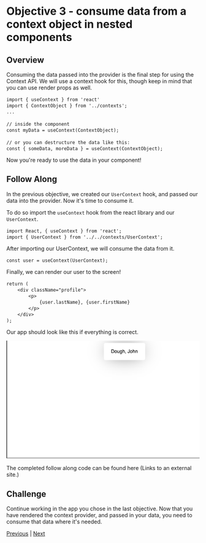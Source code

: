 # Objective 3 - consume data from a context object in nested components

##  Overview

Consuming the data passed into the provider is the final step for using the Context API. We will use a context hook for this, though keep in mind that you can use render props as well.

```
import { useContext } from 'react'
import { ContextObject } from '../contexts';
...

// inside the component
const myData = useContext(ContextObject);

// or you can destructure the data like this:
const { someData, moreData } = useContext(ContextObject);
```

Now you're ready to use the data in your component!

##  Follow Along

In the previous objective, we created our ```UserContext``` hook, and passed our data into the provider. Now it's time to consume it.

To do so import the ```useContext``` hook from the react library and our ```UserContext```.

```
import React, { useContext } from 'react';
import { UserContext } from '../../contexts/UserContext';
```

After importing our UserContext, we will consume the data from it.

```
const user = useContext(UserContext);
```

Finally, we can render our user to the screen!

```
return (
    <div className="profile">
        <p>
            {user.lastName}, {user.firstName}
        </p>
    </div>
);
```

Our app should look like this if everything is correct.

![FinalProduct](FinalProduct.png)

The completed follow along code can be found here (Links to an external site.)

## Challenge

Continue working in the app you chose in the last objective. Now that you have rendered the context provider, and passed in your data, you need to consume that data where it's needed.




[Previous](./Object_2.md) | [Next](./Understanding.md)
